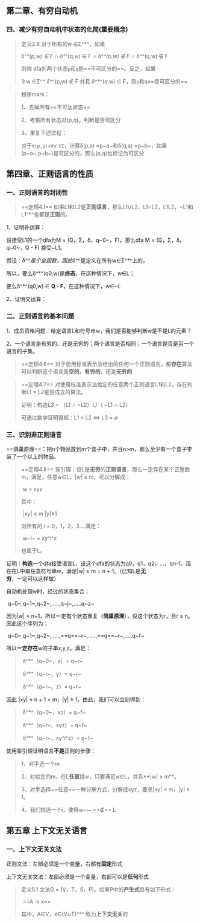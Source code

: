 

## 第二章、有穷自动机

### 四、减少有穷自动机中状态的化简(重要概念)

> 定义2.8 对于所有的w ∈Σ^*^，如果
>
> δ^*^(p,w) ∈ F ∩ δ^*^(q,w) ∈ F ∩ δ^*^(p,w) ∉ F ∩ δ^*^(q,w) ∉ F
>
> 则称 dfa的两个状态`p`和`q`是==不可区分的==。反之，如果
>
> ∃ w ∈Σ^*^   δ^*^(p,w) ∉ F 并且 δ^*^(q,w) ∈ F，则`p`和`q`==是可区分的==

> 程序mark：
>
> 1、去掉所有==不可达状态==
>
> 2、考察所有状态对(p,q)。判断是否可区分
>
> 3、重复下述过程：
>
> 对于`∀(p,q)∧∀a ∈Σ`，计算δ(p,a) =p~a~和δ(q,a) =p~b~，如果(p~a~,p~b~)是可区分的，那么(p,q)也标记为可区分

## 第四章、正则语言的性质

### 一、正则语言的封闭性

> ==定理4.1== 如果*L1*和*L2*是**正则语言**，那么L1∪L2，L1∩L2，L1L2，~L1和L1^*^也都是**正则**的。

1、证明补运算：

设接受L1的一个dfa为M = (Q，Σ，δ，q~0~，F)。那么dfa M = (Q，Σ，δ，q~0~，Q - F) 接受~L1。

假设：δ^*^是个全函数，因此δ^*^是定义在所有w∈Σ^*^上的，

所以，要么δ^*^(q0,w)是**终态**，在这种情况下，w∈L；

要么δ^*^(q0,w) ∈ **Q - F**，在这种情况下，w∈~L

2、证明交运算：

### 二、正则语言的基本问题

1、成员资格问题：给定语言L和符号串w，我们是否能够判断w是不是L的元素？

2、一个语言是有穷的、还是无穷的；两个语言是否相同；一个语言是否是另一个语言的子集。

> ==定理4.6== 对于使用标准表示法给出的任何一个正则语言，都**存在**算法可以判断这个语言是**空的**，**有穷的**，还是**无穷的**

> ==定理4.7== 对使用标准表示法给定的任意两个正则语言L1和L2，存在判断L1 = L2是否成立的算法。
>
> 证明：构造L3 = （L1 ∩ ~L2）∪（ ~L1 ∩ L2）
>
> 可通过数学证明得知：L1 = L2 <=> L3 = ∅

### 三、识别非正则语言

==鸽巢原理==：把n个物品放到m个盒子中，并且n>m，那么至少有一个盒子李装了一个以上的物品。

> ==定理4.8== 泵引理：设L是**无穷**的**正则语言**，那么一定存在某个正整数m，满足，任意w∈L，|w| ≥ m，可以分解成：
>
> ​									w = xyz
>
> 其中：
>
> ​									|xy| ≤ m 	|y|≥1
>
> 对所有的 i = 0，1，2，3....满足：
>
> ​									w~i~ = xy^i^z
>
> 也属于L。

证明：**构造**一个dfa接受语言L，设这个dfa的状态为q0，q1，q2，...，qn-1。现在在L中取任意符号串w，满足|w| ≥ m = n + 1。（已知L是**无穷**，一定可以这样做）

自动机处理w时，经过的状态集合：

​								q~0~,q~1~,q~2~,.....,q~j~,.....q~z~

因为|w| = n+1，所以一定有个状态重复（**鸽巢原理**），设这个状态为r，且r ≤ n。因此这个序列为：

​								q~0~,q~1~,q~2~,.....,==q==~r~,......==q==~r~,.....q~f~

所以**一定存在**w的子串x,y,z，满足：

> ​								δ^*^（q~0~，x）= q~r~
>
> ​								δ^*^（q~r~，y）= q~r~					
>
> ​								δ^*^（q~r~，z）= q~r~			

因此 |xy| ≤ n + 1 = m，|y| ≥ 1，由此，我们可以立刻得到：

> ​								δ^*^（q~0~，xz）= q~f~
>
> ​								δ^*^（q~r~，xyz）= q~f~					
>
> ​								δ^*^（q~r~，xy^i^z）= q~f~	

使用泵引理证明语言**不是**正则的步骤：

> 1、对手选一个m
>
> 2、对给定的m，在L**任意**挑w，只要满足w∈L，并且**|w| ≥ m**。
>
> 3、对手选择==任意==一种分解方式，分解成xyz，要求|xy| ≤ m，|y| ≥ 1。
>
> 4、我们挑选一个i，使得w~i~ ==∉== L

## 第五章 上下文无关语言

### 一、上下文无关文法

正则文法：左部必须是一个变量，右部有**固定**形式

上下文无关文法：左部必须是一个变量，右部可以是**任何**形式

> 定义5.1 文法G = (V，T，S，P)，如果P中的**产生式**具有如下形式：
>
> ​											==A -> x==
>
> 其中，A∈V，x∈(V∪T)^*^ 称为**上下文无关**的

